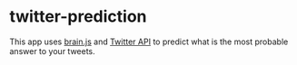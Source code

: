 # twitter-prediction

This app uses [brain.js](https://brain.js.org) and [Twitter API](https://developer.twitter.com/en/docs) to predict what is the most probable answer to your tweets.